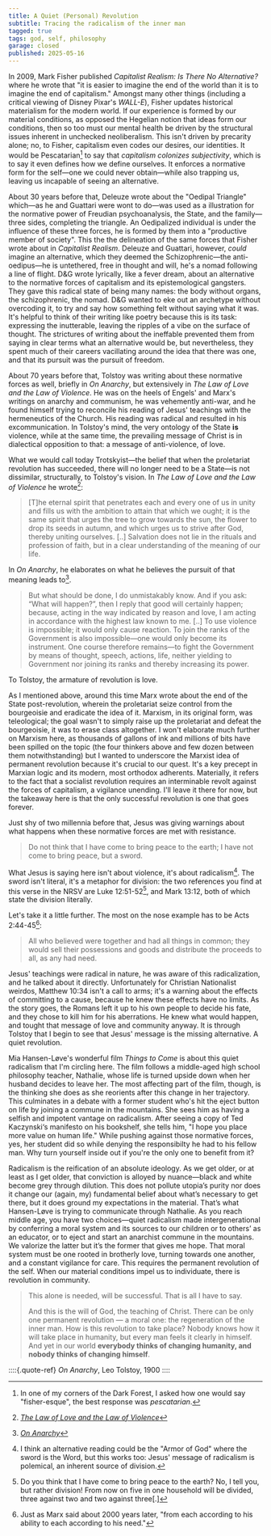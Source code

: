 ```yaml
---
title: A Quiet (Personal) Revolution
subtitle: Tracing the radicalism of the inner man
tagged: true
tags: god, self, philosophy
garage: closed
published: 2025-05-16
---
```


<span class="para-begin"> In 2009</span>, Mark Fisher published
_Capitalist Realism: Is There No Alternative?_ where he wrote that "it
is easier to imagine the end of the world than it is to imagine the
end of capitalism." Amongst many other things (including a critical
viewing of Disney Pixar's _WALL-E_), Fisher updates historical
materialism for the modern world. If our experience is formed by our
material conditions, as opposed the Hegelian notion that ideas form
our conditions, then so too must our mental health be driven by the
structural issues inherent in unchecked neoliberalism. This isn't
driven by precarity alone; no, to Fisher, capitalism even codes our
desires, our identities. It would be Pescatarian[^fisher] to say that
_capitalism colonizes subjectivity_, which is to say it even defines
how we define ourselves. It enforces a normative form for the self—one
we could never obtain—while also trapping us, leaving us incapable of
seeing an alternative.

[^fisher]: In one of my corners of the Dark Forest, I asked how one
    would say "fisher-esque", the best response was _pescatarian_.

About 30 years before that, Deleuze wrote about the "Oedipal Triangle"
which—as he and Guattari were wont to do—was used as a illustration
for the normative power of Freudian psychoanalysis, the State, and the
family—three sides, completing the triangle. An Oedipalized individual
is under the influence of these three forces, he is formed by them
into a "productive member of society". This the the delineation of the
same forces that Fisher wrote about in _Capitalist Realism_. Deleuze
and Guattari, however, _could_ imagine an alternative, which they
deemed the Schizophrenic—the anti-oedipus—he is untethered, free in
thought and will, he's a nomad following a line of flight. D&G wrote
lyrically, like a fever dream, about an alternative to the normative
forces of capitalism and its epistemological gangsters. They gave this
radical state of being many names: the body without organs, the
schizophrenic, the nomad. D&G wanted to eke out an archetype without
overcoding it, to try and say how something felt without saying what
it was. It's helpful to think of their writing like poetry because
this is its task: expressing the inutterable, leaving the ripples of a
vibe on the surface of thought. The strictures of writing about the
ineffable prevented them from saying in clear terms what an
alternative would be, but nevertheless, they spent much of their
careers vacillating around the idea that there was one, and that its
pursuit was the pursuit of freedom.

About 70 years before that, Tolstoy was writing about these normative
forces as well, briefly in _On Anarchy_, but extensively in _The Law
of Love and the Law of Violence_. He was on the heels of Engels' and
Marx's writings on anarchy and communism, he was vehemently anti-war,
and he found himself trying to reconcile his reading of Jesus'
teachings with the hermeneutics of the Church. His reading was radical
and resulted in his excommunication. In Tolstoy's mind, the very
ontology of the State **is** violence, while at the same time, the
prevailing message of Christ is in dialectical opposition to that: a
message of anti-violence, of love.

What we would call today Trotskyist—the belief that when the
proletariat revolution has succeeded, there will no longer need to be
a State—is not dissimilar, structurally, to Tolstoy's vision. In _The
Law of Love and the Law of Violence_ he wrote[^tolst1]:

[^tolst1]: [_The Law of Love and the Law of Violence_](https://theanarchistlibrary.org/library/leo-tolstoy-the-law-of-violence-and-the-law-of-love?v=1627426747#toc21)


> [T]he eternal spirit that penetrates each and every one of us in unity
> and fills us with the ambition to attain that which we ought; it is
> the same spirit that urges the tree to grow towards the sun, the
> flower to drop its seeds in autumn, and which urges us to strive after
> God, thereby uniting ourselves. [..] Salvation does not lie in the
> rituals and profession of faith, but in a clear understanding of the
> meaning of our life.

In _On Anarchy_, he elaborates on what he believes the pursuit of that
meaning leads to[^tolst2].

[^tolst2]: [_On Anarchy_](https://theanarchistlibrary.org/library/leo-tolstoy-on-anarchy)

> But what should be done, I do unmistakably know. And if you ask:
> “What will happen?”, then I reply that good will certainly happen;
> because, acting in the way indicated by reason and love, I am acting
> in accordance with the highest law known to me. [..]  To use
> violence is impossible; it would only cause reaction. To join the
> ranks of the Government is also impossible—one would only become
> its instrument. One course therefore remains—to fight the
> Government by means of thought, speech, actions, life, neither
> yielding to Government nor joining its ranks and thereby increasing
> its power.

To Tolstoy, the armature of revolution is love.

As I mentioned above, around this time Marx wrote about the end of the
State post-revolution, wherein the proletariat seize control from the
bourgeoisie and eradicate the idea of it. Marxism, in its original
form, was teleological; the goal wasn't to simply raise up the
proletariat and defeat the bourgeoisie, it was to erase class
altogether. I won't elaborate much further on Marxism here, as
thousands of gallons of ink and millions of bits have been spilled on
the topic (the four thinkers above and few dozen between them
notwithstanding) but I wanted to underscore the Marxist idea of
permanent revolution because it's crucial to our quest. It's a key
precept in Marxian logic and its modern, most orthodox
adherents. Materially, it refers to the fact that a socialist
revolution requires an interminable revolt against the forces of
capitalism, a vigilance unending. I'll leave it there for now, but the
takeaway here is that the only successful revolution is one that goes
forever.

Just shy of two millennia before that, Jesus was giving warnings about
what happens when these normative forces are met with resistance.

> Do not think that I have come to bring peace to the earth; I have
> not come to bring peace, but a sword.

What Jesus is saying here isn't about violence, it's about
radicalism[^sword]. The sword isn't literal, it's a metaphor for
division: the two references you find at this verse in the NRSV are
Luke 12:51-52[^lk12], and Mark 13:12, both of which state the division
literally.

[^sword]: I think an alternative reading could be the "Armor of God"
    where the sword is the Word, but this works too: Jesus' message of
    radicalism is polemical, an inherent source of division.

[^lk12]: Do you think that I have come to bring peace to the earth?
    No, I tell you, but rather division! From now on five in one
    household will be divided, three against two and two against
    three[.]

Let's take it a little further. The most on the nose example has to be
Acts 2:44-45[^marx]:

[^marx]: Just as Marx said about 2000 years later, "from each
    according to his ability to each according to his need."


> All who believed were together and had all things in common; they
> would sell their possessions and goods and distribute the proceeds
> to all, as any had need.

Jesus' teachings were radical in nature, he was aware of this
radicalization, and he talked about it directly. Unfortunately for
Christian Nationalist weirdos, Matthew 10:34 isn't a call to arms;
it's a warning about the effects of committing to a cause, because he
knew these effects have no limits. As the story goes, the Romans left
it up to his own people to decide his fate, and they chose to kill him
for his aberrations. He knew what would happen, and tought that
message of love and community anyway. It is through Tolstoy that I
begin to see that Jesus' message is the missing alternative. A quiet
revolution.

Mia Hansen-Løve's wonderful film _Things to Come_ is about this quiet
radicalism that I'm circling here. The film follows a middle-aged high
school philosophy teacher, Nathalie, whose life is turned upside down
when her husband decides to leave her. The most affecting part of the
film, though, is the thinking she does as she reorients after this
change in her trajectory. This culminates in a debate with a former
student who's hit the eject button on life by joining a commune in the
mountains. She sees him as having a selfish and impotent vantage on
radicalism. After seeing a copy of Ted Kaczynski‘s manifesto on his
bookshelf, she tells him, "I hope you place more value on human life."
While pushing against those normative forces, yes, her student did so
while denying the responsibilty he had to his fellow man. Why turn
yourself inside out if you're the only one to benefit from it?

Radicalism is the reification of an absolute ideology. As we get
older, or at least as I get older, that conviction is alloyed by
nuance—black and white become grey through dilution. This does not
pollute utopia’s purity nor does it change our (again, my) fundamental
belief about what’s necessary to get there, but it does ground my
expectations in the material. That’s what Hansen-Løve is trying to
communicate through Nathalie. As you reach middle age, you have two
choices—quiet radicalism made intergenerational by conferring a moral
system and its sources to our children or to others’ as an educator,
or to eject and start an anarchist commune in the mountains. We
valorize the latter but it’s the former that gives me hope. That moral
system must be one rooted in brotherly love, turning towards one
another, and a constant vigilance for care. This requires the
permanent revolution of the self. When our material conditions impel
us to individuate, there is revolution in community.

> This alone is needed, will be successful. That is all I have to say.
>
> And this is the will of God, the teaching of Christ. There can be
> only one permanent revolution — a moral one: the regeneration of the
> inner man. How is this revolution to take place? Nobody knows how it
> will take place in humanity, but every man feels it clearly in
> himself. And yet in our world **everybody thinks of changing humanity,
> and nobody thinks of changing himself**.

::::{.quote-ref}
_On Anarchy_, Leo Tolstoy, 1900
::::

